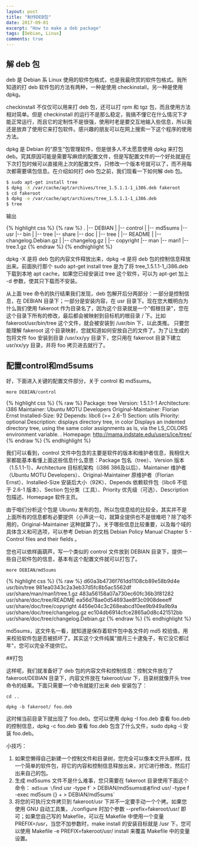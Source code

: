 ```yaml
---
layout: post
title: "制作DEB包"
date: 2017-09-01
excerpt: "How to make a deb package"
tags: [Debian, Linux]
comments: true
---
```


## 解 deb 包

deb 是 Debian 系 Linux 使用的软件包格式，也是我最欣赏的软件包格式。我所知道的打 deb 软件包的方法有两种，一种是使用 checkinstall，另一种是使用 dpkg。

checkinstall 不仅仅可以用来打 deb 包，还可以打 rpm 和 tgz 包，而且使用方法相对简单。但是 checkinstall 的运行不是那么稳定，我搞不懂它在什么情况下才能正常运行，而且它的定制性不是很强，使用时老是要交互地输入些信息，所以我还是放弃了使用它来打包软件。感兴趣的朋友可以在网上搜索一下这个程序的使用方法。

dpkg 是 Debian 的“原生”包管理软件，但是很多人不太愿意使用 dpkg 来打包 deb。究其原因可能是需要写麻烦的配置文件，但是写配置文件的一个好处就是在下次打包时候可以直接用上次的配置文件，只修改一个版本号就可以了，而不用每次都需要填包信息。在介绍如何打 deb 包之前，我们现看一下如何解 deb 包。


```bash
$ sudo apt-get install tree
$ dpkg -X /var/cache/apt/archives/tree_1.5.1.1-1_i386.deb fakeroot
$ cd fakeroot
$ dpkg -e /var/cache/apt/archives/tree_1.5.1.1-1_i386.deb
$ tree
```



输出

{% highlight css %}
{% raw %}
.
|-- DEBIAN
|   |-- control
|   |-- md5sums
|-- usr
|-- bin
|   |-- tree
|-- share
|-- doc
|   |-- tree
|       |-- README
|       |-- changelog.Debian.gz
|       |-- changelog.gz
|       |-- copyright
|-- man
|-- man1
|-- tree.1.gz
{% endraw %}
{% endhighlight %}

dpkg -X 是将 deb 包的内容文件释放出来，dpkg -e 是将 deb 包的控制信息释放出来。前面执行那个 sudo apt-get install tree 是为了将 tree_1.5.1.1-1_i386.deb 下载到本地 apt cache，如果您已经安装过 tree 这个软件，可以为 apt-get 加上 -d 参数，使其只下载而不安装。

从上面 tree 命令的执行结果我们发现，deb 包解开后分两部分：一部分是控制信息，在 DEBIAN 目录下；一部分是安装内容，在 usr 目录下。现在您大概明白为什么我们使用 fakeroot 作为目录名了，因为这个目录就是一个"假根目录"，您在这个目录下所有的修改，最后都会被映射到目标机的根目录 / 下。比如 fakeroot/usr/bin/tree 这个文件，就会被安装到 /usr/bin 下，以此类推。
只要您能理解 fakeroot 这个目录映射，您就知道如何安放自己的文件了。为了让生成的包将文件 foo 安装到目录 /usr/xx/yy 目录下，您只用在 fakeroot 目录下建立 usr/xx/yy 目录，并将 foo 拷贝进去就行了。


## 配置control和md5sums
好，下面进入关键的配置文件部分，关于 control 和 md5sums。

`more DEBIAN/control`

{% highlight css %}
{% raw %}
Package: tree
Version: 1.5.1.1-1
Architecture: i386
Maintainer: Ubuntu MOTU Developers
Original-Maintainer: Florian Ernst
Installed-Size: 92
Depends: libc6 (>= 2.6-1)
Section: utils
Priority: optional
Description: displays directory tree, in color
Displays an indented directory tree, using the same color assignments as
ls, via the LS_COLORS environment variable.
.
Homepage: http://mama.indstate.edu/users/ice/tree/
{% endraw %}
{% endhighlight %}

我们可以看到，control 文件中包含的主要是软件的版本和维护者信息，我相信大家都能基本看懂上面这些信息什么意思：Package 包名（tree）、Version 版本（1.5.1.1-1）、Architecture 目标机架构（i386 386及以后）、Maintainer 维护者（Ubuntu MOTU Developers）、Original-Maintainer 原维护者（Florian Ernst）、Installed-Size 安装后大小（92K）、Depends 依赖软件包（libc6 不低于 2.6-1 版本）、Section 包分类（工具）、Priority 优先级（可选）、Description 包描述、Homepage 软件主页。

由于咱们分析这个包是 Ubuntu 发布的包，所以包信息给的比较全，其实并不是上面所有的信息都有必要提供（小声说一句，就算全提供也不是很难吧？除了咱不用的，Original-Maintainer 这种就算了）。关于哪些信息比较重要，以及每个域的具体含义和可选项，可以参考 Debian 的文档 Debian Policy Manual Chapter 5 - Control files and their fields 。

您也可以依样画葫芦，写一个类似的 control 文件放到 DEBIAN 目录下，提供一些自己软件包的信息，基本有这个配置文件就可以打包了。

`more DEBIAN/md5sums`

{% highlight css %}
{% raw %}
d60a3b4736f761dd1108cb89e58b9d4e usr/bin/tree
981ea0343c2a3eb37d5fc8b5ac5562df usr/share/man/man1/tree.1.gz
483a56158a07a730ec60fc36b3f81282 usr/share/doc/tree/README
ea56d78ae0d54693ae8f3c0908deeeff usr/share/doc/tree/copyright
4456e04c3c268eabcd10ee9b949a9b9a usr/share/doc/tree/changelog.gz
ec104db6914cfce2865a0d8c421512bb usr/share/doc/tree/changelog.Debian.gz
{% endraw %}
{% endhighlight %}

md5sums，这文件名一看，就知道是保存着软件包中各文件的 md5 校验值，用来校验软件包是否被损坏了。其实这个文件纯属“腊月三十逮兔子，有它没它都过年”，您可以完全不提供它。

##打包

这样呢，我们就准备好了 deb 包的内容文件和控制信息：控制文件放在了 fakeroot/DEBIAN 目录下，内容文件放在 fakeroot/usr 下，目录树就像开头 tree 命令的结果。下面只需要一个命令就能打出来 deb 安装包了：

`cd ..`

`dpkg -b fakeroot/ foo.deb`

这时候当前目录下就出现了 foo.deb。您可以使用 dpkg -I foo.deb 查看 foo.deb 的控制信息，dpkg -c foo.deb 查看 foo.deb 包含了什么文件，sudo dpkg -i 安装 foo.deb。

小技巧：
1. 如果您懒得自己新建一个控制文件和目录树，您完全可以像本文开头那样，找一个简单的软件包，将它的内容和控制信息释放出来，对它进行修改，然后打出来自己的包。
2. 生成 md5sums 文件不是什么难事，您只需要在 fakeroot 目录使用下面这个命令：
`md5sum \`find usr -type f\` > DEBIAN/md5sums` 或者
`find usr/ -type f -exec md5sum {} + > DEBIAN/md5sums`
3. 将您的可执行文件拷贝到 fakeroot/usr 下并不一定要手动一个个拷。如果您使用 GNU 自动工具集，./configure 时加个参数 --prefix=fakeroot/usr/ 即可；如果您自己写的 Makefile，可以在 Makefile 中使用一个变量 PREFIX=/usr，当您不加参数时，make install 的安装目标就是 /usr 下，您可以使用 Makefile -e PREFIX=fakeroot/usr/ install 来覆盖 Makefile 中的变量设置。

